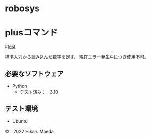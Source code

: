 # robosys
# plusコマンド
#[test](https://github.com/DaaFront/robosys/actions/runs/3382777232/jobs/5618038919)

標準入力から読み込んだ数字を足す。
現在エラー発生中につき使用不可。

## 必要なソフトウェア
* Python
    * テスト済み：　3.10

## テスト環境
* Ubuntu

©　2022 Hikaru Maeda

